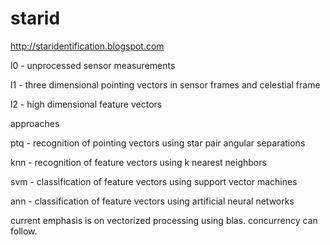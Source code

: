 # starid
http://staridentification.blogspot.com

l0 - unprocessed sensor measurements

l1 - three dimensional pointing vectors in sensor frames and celestial frame

l2 - high dimensional feature vectors

approaches

ptq - recognition of pointing vectors using star pair angular separations

knn - recognition of feature vectors using k nearest neighbors

svm - classification of feature vectors using support vector machines

ann - classification of feature vectors using artificial neural networks

current emphasis is on vectorized processing using blas. concurrency can follow.

